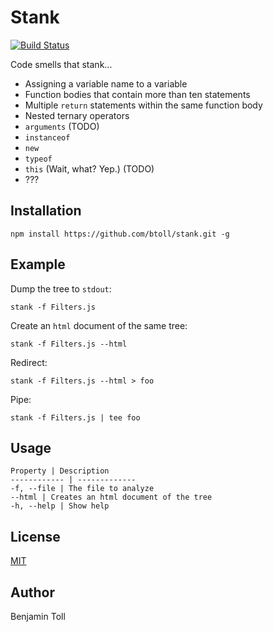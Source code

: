 # Stank

[![Build Status](https://travis-ci.org/btoll/stank.svg?branch=master)](https://travis-ci.org/btoll/stank)

Code smells that stank...

- Assigning a variable name to a variable
- Function bodies that contain more than ten statements
- Multiple `return` statements within the same function body
- Nested ternary operators
- `arguments` (TODO)
- `instanceof`
- `new`
- `typeof`
- `this` (Wait, what? Yep.) (TODO)
- ???

## Installation

`npm install https://github.com/btoll/stank.git -g`

## Example

Dump the tree to `stdout`:

    stank -f Filters.js

Create an `html` document of the same tree:

    stank -f Filters.js --html

Redirect:

    stank -f Filters.js --html > foo

Pipe:

    stank -f Filters.js | tee foo

## Usage

    Property | Description
    ------------ | -------------
    -f, --file | The file to analyze
    --html | Creates an html document of the tree
    -h, --help | Show help

## License

[MIT](LICENSE)

## Author

Benjamin Toll

[Esprima]: http://esprima.org/

